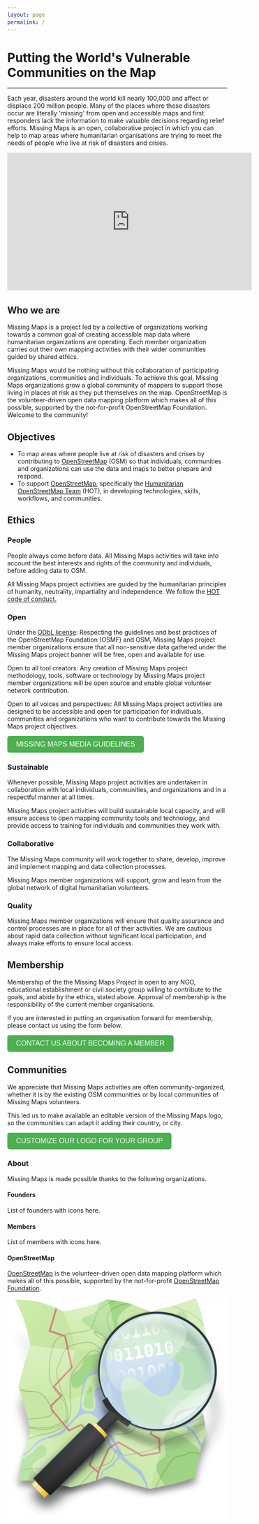 ```yaml
---
layout: page
permalink: /
---
```

<!--<a href="https://github.com/osmus/dogwood"><img src="img/logo.svg" style="border:none;width:100px;"/></a>  -->

# Putting the World's Vulnerable Communities on the Map
<hr>

Each year, disasters around the world kill nearly 100,000 and affect or displace 200 million people. Many of the places where these disasters occur are literally 'missing' from open and accessible maps and first responders lack the information to make valuable decisions regarding relief efforts. Missing Maps is an open, collaborative project in which you can help to map areas where humanitarian organisations are trying to meet the needs of people who live at risk of disasters and crises.

<iframe width="560" height="315" src="https://www.youtube.com/embed/wEEnOqmVfqM?si=76V22OilwpWkOa9E" title="YouTube video player" frameborder="0" allow="accelerometer; autoplay; clipboard-write; encrypted-media; gyroscope; picture-in-picture; web-share" referrerpolicy="strict-origin-when-cross-origin" allowfullscreen></iframe>

## Who we are


Missing Maps is a project led by a collective of organizations working towards a common goal of creating accessible map data where humanitarian organizations are operating. Each member organization carries out their own mapping activities with their wider communities guided by shared ethics.

Missing Maps would be nothing without this collaboration of participating organizations, communities and individuals. To achieve this goal, Missing Maps organizations grow a global community of mappers to support those living in places at risk as they put themselves on the map. OpenStreetMap is the volunteer-driven open data mapping platform which makes all of this possible, supported by the not-for-profit OpenStreetMap Foundation. Welcome to the community!

## Objectives
<ul>
   <li> To map areas where people live at risk of disasters and crises by contributing to <a href="https://www.openstreetmap.org" target="_blank">OpenStreetMap</a> (OSM) so that individuals, communities and organizations can use the data and maps to better prepare and respond.</li>
   <li>To support <a href="https://www.openstreetmap.org" target="_blank">OpenStreetMap</a>, specifically the <a href="https://www.hotosm.org/" target="_blank">Humanitarian OpenStreetMap Team</a> (HOT), in developing technologies, skills, workflows, and communities.</li>
</ul>

## Ethics

### People

People always come before data. All Missing Maps activities will take into account the best interests and rights of the community and individuals, before adding data to OSM.

All Missing Maps project activities are guided by the humanitarian principles of humanity, neutrality, impartiality and independence. We follow the <a href="https://www.hotosm.org/code-of-conduct" target="_blank">HOT code of conduct.</a>

### Open

Under the <a href="https://opendatacommons.org/licenses/odbl/" target="_blank">ODbL license</a>: Respecting the guidelines and best practices of the OpenStreetMap Foundation (OSMF) and OSM, Missing Maps project member organizations ensure that all non-sensitive data gathered under the Missing Maps project banner will be free, open and available for use.

Open to all tool creators: Any creation of Missing Maps project methodology, tools, software or technology by Missing Maps project member organizations will be open source and enable global volunteer network contribution.

Open to all voices and perspectives: All Missing Maps project activities are designed to be accessible and open for participation for individuals, communities and organizations who want to contribute towards the Missing Maps project objectives.

<button onclick="window.open('../../assets/downloads/en/MissingMapsMediaGuideGeneral_Web.png', '_blank')" style="font-size: 16px; padding: 10px 20px; background-color: #4CAF50; color: white; border: none; border-radius: 5px; cursor: pointer;">MISSING MAPS MEDIA GUIDELINES</button>

### Sustainable

Whenever possible, Missing Maps project activities are undertaken in collaboration with local individuals, communities, and organizations and in a respectful manner at all times.

Missing Maps project activities will build sustainable local capacity, and will ensure access to open mapping community tools and technology, and provide access to training for individuals and communities they work with.

### Collaborative

The Missing Maps community will work together to share, develop, improve and implement mapping and data collection processes.

Missing Maps member organizations will support, grow and learn from the global network of digital humanitarian volunteers.


### Quality

Missing Maps member organizations will ensure that quality assurance and control processes are in place for all of their activities. We are cautious about rapid data collection without significant local participation, and always make efforts to ensure local access.

## Membership

Membership of the the Missing Maps Project is open to any NGO, educational establishment or civil society group willing to contribute to the goals, and abide by the ethics, stated above. Approval of membership is the responsibility of the current member organisations.

If you are interested in putting an organisation forward for membership, please contact us using the form below.

<button onclick="window.open('mailto:partnerships@hotosm.org', '_blank')" style="font-size: 16px; padding: 10px 20px; background-color: #4CAF50; color: white; border: none; border-radius: 5px; cursor: pointer;">CONTACT US ABOUT BECOMING A MEMBER</button>


## Communities

We appreciate that Missing Maps activities are often community-organized, whether it is by the existing OSM communities or by local communities of Missing Maps volunteers.

This led us to make available an editable version of the Missing Maps logo, so the communities can adapt it adding their country, or city.

<button onclick="window.open('https://drive.google.com/drive/folders/1U80TG2elfc9JNnLoKVmbU1mDcK4zCaw6', '_blank')" style="font-size: 16px; padding: 10px 20px; background-color: #4CAF50; color: white; border: none; border-radius: 5px; cursor: pointer;">CUSTOMIZE OUR LOGO FOR YOUR GROUP</button>


### About

Missing Maps is made possible thanks to the following organizations.

#### Founders

List of founders with icons here.

#### Members

List of members with icons here.

#### OpenStreetMap

<a href="https://www.openstreetmap.org" target="_blank">OpenStreetMap</a> is the volunteer-driven open data mapping platform which makes all of this possible, supported by the not-for-profit <a href="https://osmfoundation.org/" target="_blank">OpenStreetMap Foundation</a>.

<a href="https://www.openstreetmap.org">
    <img src="img/Openstreetmap_logo.svg" alt="OpenStreetMap">
</a>






<!-- Dogwood is the [theme](https://jekyllrb.com/docs/themes/) for the [Jekyll](https://jekyllrb.com) static site generator powering [openstreetmap.us](https://openstreetmap.us). While the content for the OpenStreetMap US website is kept internal to the organization, we've decided to open source the site's theme for the benefit of the community.

Dogwood pushes the envelope of what's possible with static site generators. It supports complex sites with thousands of interconnected, customizable pages, each with their own requirements. For example, you can make a page for a person that links to and from posts they've written, event they've spoken at, and projects they're a part of.

Dogwood is under active development and is not currently versioned. Breaking changes may occur without notice, so we recommend targeting a specific commit of the project of simply forking it.

The Dogwood theme is named for Virginia's state flower, since the OpenStreetMap US [website redesign](https://openstreetmap.us/news/2023/06/website-redesign/) was announced onstage at [State of the Map US 2023](https://openstreetmap.us/events/state-of-the-map-us/2023) in Richmond, Virginia.

## Installation

Dogwood is not distributed as a Ruby gem at this time. However, can still use Dogwood as a theme for your Jekyll site.

Open your terminal and `cd` into the repo's directory. Add Dogwood as a submodule:

```
$ git submodule add https://github.com/osmus/dogwood.git
```

This will clone the theme repo into a `dogwood` folder and also add a .gitmodules file:

```
[submodule "dogwood"]
	path = dogwood
	url = https://github.com/osmus/dogwood.git
```

Next, add these lines to your Jekyll site's `Gemfile`:

```ruby
# theme
gem "osmus-dogwood", path: "dogwood"

# theme plugins
gem "absolute-urls", path: "./dogwood/_plugins/absolute-urls"
gem "post-aliases", path: "./dogwood/_plugins/post-aliases"
gem "unwrap-img", path: "./dogwood/_plugins/unwrap-img"
```

Add this line to your Jekyll site's `_config.yml`:

```yaml
theme: osmus-dogwood
```

And then execute:

```
$ bundle install
```

If you're already running your dev server you'll need to manually restart it for the config changes to take effect

## Get involved

### Code of Conduct
Participation is subject to the [OpenStreetMap US Code of Conduct](https://wiki.openstreetmap.org/wiki/Foundation/Local_Chapters/United_States/Code_of_Conduct_Committee/OSM_US_Code_of_Conduct). Please take a moment to review the CoC prior to contributing, and remember to be nice :)

### Contributing

You can open an [issue](https://github.com/osmus/dogwood/issues) in this repository if you have a question, comment, or idea. Please search existing issues first in case someone else had the same thought. [Pull request](https://github.com/osmus/dogwood/pulls) are public, but we recommend opening or commenting on an issue before writing any code so that we can make sure your work is aligned with the goals of the project.

### Development setup
1. [Clone the repository](https://docs.github.com/en/repositories/creating-and-managing-repositories/cloning-a-repository)
2. Open your terminal and `cd` into the repo's directory
3. Run `bundle install` to install the Ruby gems
4. Run `bundle exec jekyll serve` (or simply `jekyll serve`) to start the development server
5. Visit [http://localhost:4000](http://localhost:4000) in your browser

## License

The theme is available as open source under the terms of the [MIT License](https://opensource.org/licenses/MIT).

## Acknowledgements

* Dogwood was originally designed and developed by [Quincy Morgan](https://github.com/quincylvania) under contract to OpenStreetMap US
* Most icons by [FontAwesome](https://fontawesome.com)
* Thank you to the Jekyll team and to everyone who believes in open software and knowledge  -->
